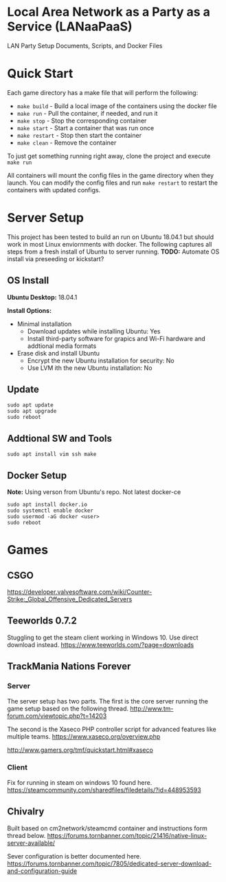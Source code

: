 # Local Area Network as a Party as a Service (LANaaPaaS)
LAN Party Setup Documents, Scripts, and Docker Files


# Quick Start
Each game directory has a make file that will perform the following:
* `make build` - Build a local image of the containers using the docker file
* `make run` - Pull the container, if needed, and run it
* `make stop` - Stop the corresponding container
* `make start` - Start a container that was run once
* `make restart` - Stop then start the container
* `make clean` - Remove the container

To just get something running right away, clone the project and execute `make run`

All containers will mount the config files in the game directory when they launch. You can modify the config files and run `make restart` to restart the containers with updated configs.


# Server Setup
This project has been tested to build an run on Ubuntu 18.04.1 but should work in most Linux enviornments with docker. The following captures all steps from a fresh install of Ubuntu to server running.
**TODO:** Automate OS install via preseeding or kickstart?

## OS Install
**Ubuntu Desktop:** 18.04.1

**Install Options:**
* Minimal installation
  * Download updates while installing Ubuntu: Yes
  * Install third-party software for grapics and Wi-Fi hardware and addtional media formats
* Erase disk and install Ubuntu
  * Encrypt the new Ubuntu installation for security: No
  * Use LVM ith the new Ubuntu installation: No

## Update
```
sudo apt update  
sudo apt upgrade  
sudo reboot  
```

## Addtional SW and Tools
```
sudo apt install vim ssh make
```

## Docker Setup
**Note:** Using verson from Ubuntu's repo. Not latest docker-ce
```
sudo apt install docker.io  
sudo systemctl enable docker  
sudo usermod -aG docker <user>  
sudo reboot  
```

# Games

## CSGO
https://developer.valvesoftware.com/wiki/Counter-Strike:_Global_Offensive_Dedicated_Servers


## Teeworlds 0.7.2
Stuggling to get the steam client working in Windows 10. Use direct download instead.
https://www.teeworlds.com/?page=downloads


## TrackMania Nations Forever
### Server
The server setup has two parts. The first is the core server running the game setup based on the following thread.
http://www.tm-forum.com/viewtopic.php?t=14203

The second is the Xaseco PHP controller script for advanced features like multiple teams.
https://www.xaseco.org/overview.php

http://www.gamers.org/tmf/quickstart.html#xaseco

### Client
Fix for running in steam on windows 10 found here.
https://steamcommunity.com/sharedfiles/filedetails/?id=448953593


## Chivalry
Built based on cm2network/steamcmd container and instructions form thread below.
https://forums.tornbanner.com/topic/21416/native-linux-server-available/

Sever configuration is better documented here.
https://forums.tornbanner.com/topic/7805/dedicated-server-download-and-configuration-guide


